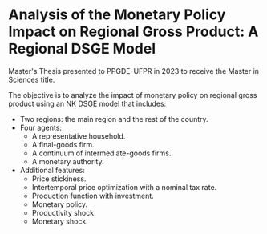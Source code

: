 # Analysis of the Monetary Policy Impact on Regional Gross Product: A Regional DSGE Model

Master's Thesis presented to PPGDE-UFPR in 2023 to receive the Master in Sciences title.

The objective is to analyze the impact of monetary policy on regional gross product using an NK DSGE model that includes:
- Two regions: the main region and the rest of the country.
- Four agents:
  - A representative household.
  - A final-goods firm.
  - A continuum of intermediate-goods firms.
  - A monetary authority.
- Additional features:
  - Price stickiness.
  - Intertemporal price optimization with a nominal tax rate.
  - Production function with investment.
  - Monetary policy.
  - Productivity shock.
  - Monetary shock.
